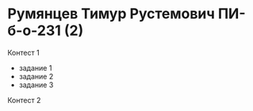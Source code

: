 # Румянцев Тимур Рустемович ПИ-б-о-231 (2)

Контест 1

  - задание 1  
  - задание 2  
  - задание 3  

Контест 2


